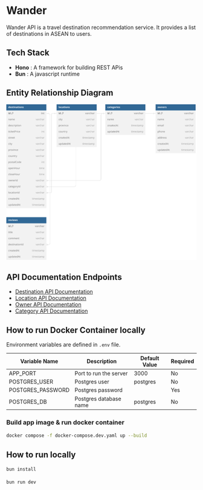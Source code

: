 # Wander

Wander API is a travel destination recommendation service. It provides a list of destinations in ASEAN to users.

## Tech Stack

- **Hono** : A framework for building REST APis
- **Bun** : A javascript runtime

## Entity Relationship Diagram

![ERD](./public/assets/erd.svg)

## API Documentation Endpoints

- [Destination API Documentation](./docs/destinations.md)
- [Location API Documentation](./docs/locations.md)
- [Owner API Documentation](./docs/owners.md)
- [Category API Documentation](./docs/categories.md)

## How to run Docker Container locally

Environment variables are defined in `.env` file.

| Variable Name     | Description            | Default Value | Required |
| ----------------- | ---------------------- | ------------- | -------- |
| APP_PORT          | Port to run the server | 3000          | No       |
| POSTGRES_USER     | Postgres user          | postgres      | No       |
| POSTGRES_PASSWORD | Postgres password      |               | Yes      |
| POSTGRES_DB       | Postgres database name | postgres      | No       |

### Build app image & run docker container

```bash
docker compose -f docker-compose.dev.yaml up --build
```

## How to run locally

```bash
bun install

bun run dev
```
